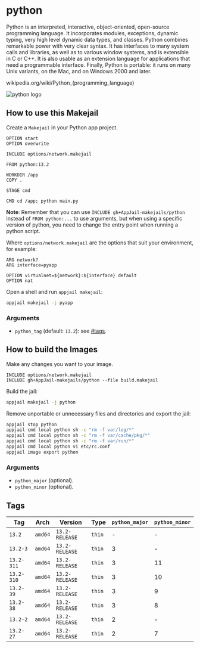 # python

Python is an interpreted, interactive, object-oriented, open-source programming language. It incorporates modules, exceptions, dynamic typing, very high level dynamic data types, and classes. Python combines remarkable power with very clear syntax. It has interfaces to many system calls and libraries, as well as to various window systems, and is extensible in C or C++. It is also usable as an extension language for applications that need a programmable interface. Finally, Python is portable: it runs on many Unix variants, on the Mac, and on Windows 2000 and later.

wikipedia.org/wiki/Python_(programming\_language)

![python logo](https://upload.wikimedia.org/wikipedia/commons/thumb/c/c3/Python-logo-notext.svg/121px-Python-logo-notext.svg.png)

## How to use this Makejail

Create a `Makejail` in your Python app project.

```
OPTION start
OPTION overwrite

INCLUDE options/network.makejail

FROM python:13.2

WORKDIR /app
COPY .

STAGE cmd

CMD cd /app; python main.py
```

**Note**: Remember that you can use `INCLUDE gh+AppJail-makejails/python` instead of `FROM python:...` to use arguments, but when using a specific version of python, you need to change the entry point when running a python script.

Where `options/network.makejail` are the options that suit your environment, for example:

```
ARG network?
ARG interface=pyapp

OPTION virtualnet=${network}:${interface} default
OPTION nat
```

Open a shell and run `appjail makejail`:

```sh
appjail makejail -j pyapp
```

### Arguments

* `python_tag` (default: `13.2`): see [#tags](#tags).

## How to build the Images

Make any changes you want to your image.

```
INCLUDE options/network.makejail
INCLUDE gh+AppJail-makejails/python --file build.makejail
```

Build the jail:

```sh
appjail makejail -j python
```

Remove unportable or unnecessary files and directories and export the jail:

```sh
appjail stop python
appjail cmd local python sh -c "rm -f var/log/*"
appjail cmd local python sh -c "rm -f var/cache/pkg/*"
appjail cmd local python sh -c "rm -f var/run/*"
appjail cmd local python vi etc/rc.conf
appjail image export python
```

### Arguments

* `python_major` (optional).
* `python_minor` (optional).

## Tags

| Tag        | Arch    | Version           | Type   | `python_major` | `python_minor` |
| ---------- | ------- | ----------------- | ------ | -------------- | -------------- |
| `13.2`     | `amd64` | `13.2-RELEASE` | `thin` |       -        |        -       |
| `13.2-3`   | `amd64` | `13.2-RELEASE` | `thin` |       3        |        -       |
| `13.2-311` | `amd64` | `13.2-RELEASE` | `thin` |       3        |        11      |
| `13.2-310` | `amd64` | `13.2-RELEASE` | `thin` |       3        |        10      |
| `13.2-39`  | `amd64` | `13.2-RELEASE` | `thin` |       3        |        9       |
| `13.2-38`  | `amd64` | `13.2-RELEASE` | `thin` |       3        |        8       |
| `13.2-2`   | `amd64` | `13.2-RELEASE` | `thin` |       2        |        -       |
| `13.2-27`  | `amd64` | `13.2-RELEASE` | `thin` |       2        |        7       |
